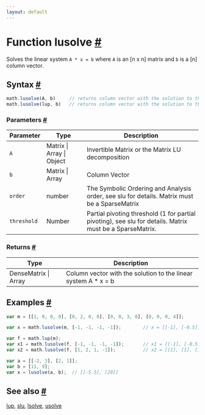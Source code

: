 ```yaml
---
layout: default
---
```


<h1 id="function-lusolve">Function lusolve <a href="#function-lusolve" title="Permalink">#</a></h1>

Solves the linear system `A * x = b` where `A` is an [n x n] matrix and `b` is a [n] column vector.


<h2 id="syntax">Syntax <a href="#syntax" title="Permalink">#</a></h2>

```js
math.lusolve(A, b)     // returns column vector with the solution to the linear system A * x = b
math.lusolve(lup, b)   // returns column vector with the solution to the linear system A * x = b, lup = math.lup(A)
```

<h3 id="parameters">Parameters <a href="#parameters" title="Permalink">#</a></h3>

Parameter | Type | Description
--------- | ---- | -----------
`A` | Matrix &#124; Array &#124; Object | Invertible Matrix or the Matrix LU decomposition
`b` | Matrix &#124; Array | Column Vector
`order` | number | The Symbolic Ordering and Analysis order, see slu for details. Matrix must be a SparseMatrix
`threshold` | Number | Partial pivoting threshold (1 for partial pivoting), see slu for details. Matrix must be a SparseMatrix.

<h3 id="returns">Returns <a href="#returns" title="Permalink">#</a></h3>

Type | Description
---- | -----------
DenseMatrix &#124; Array | Column vector with the solution to the linear system A * x = b


<h2 id="examples">Examples <a href="#examples" title="Permalink">#</a></h2>

```js
var m = [[1, 0, 0, 0], [0, 2, 0, 0], [0, 0, 3, 0], [0, 0, 0, 4]];

var x = math.lusolve(m, [-1, -1, -1, -1]);        // x = [[-1], [-0.5], [-1/3], [-0.25]]

var f = math.lup(m);
var x1 = math.lusolve(f, [-1, -1, -1, -1]);       // x1 = [[-1], [-0.5], [-1/3], [-0.25]]
var x2 = math.lusolve(f, [1, 2, 1, -1]);          // x2 = [[1], [1], [1/3], [-0.25]]

var a = [[-2, 3], [2, 1]];
var b = [11, 9];
var x = lusolve(a, b);  // [[-5.5], [20]]
```


<h2 id="see-also">See also <a href="#see-also" title="Permalink">#</a></h2>

[lup](lup.html),
[slu](slu.html),
[lsolve](lsolve.html),
[usolve](usolve.html)


<!-- Note: This file is automatically generated from source code comments. Changes made in this file will be overridden. -->
